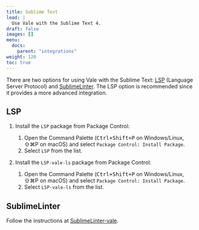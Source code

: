 ```yaml
---
title: Sublime Text
lead: |
  Use Vale with the Sublime Text 4.
draft: false
images: []
menu:
  docs:
    parent: "integrations"
weight: 120
toc: true
---
```


There are two options for using Vale with the Sublime Text: [LSP][1]
(Language Server Protocol) and [SublimeLinter][2]. The LSP option is
recommended since it provides a more advanced integration.

## LSP

1. Install the `LSP` package from Package Control:

   1. Open the Command Palette (<kbd>Ctrl+Shift+P</kbd> on Windows/Linux,
      ⇧⌘P on macOS) and select `Package Control: Install Package`.
   2. Select `LSP` from the list.

2. Install the `LSP-vale-ls` package from Package Control:

    1. Open the Command Palette (<kbd>Ctrl+Shift+P</kbd> on Windows/Linux,
        ⇧⌘P on macOS) and select `Package Control: Install Package`.
    2. Select `LSP-vale-ls` from the list.


## SublimeLinter

Follow the instructions at [SublimeLinter-vale][2].

[1]: https://lsp.sublimetext.io/
[2]: https://packagecontrol.io/packages/SublimeLinter-vale
